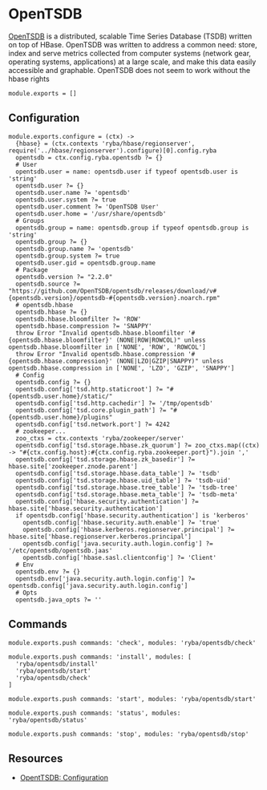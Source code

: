 
# OpenTSDB

[OpenTSDB][website] is a distributed, scalable Time Series Database (TSDB) written on
top of HBase.  OpenTSDB was written to address a common need: store, index
and serve metrics collected from computer systems (network gear, operating
systems, applications) at a large scale, and make this data easily accessible
and graphable.
OpenTSDB does not seem to work without the hbase rights

    module.exports = []

## Configuration

    module.exports.configure = (ctx) ->
      {hbase} = (ctx.contexts 'ryba/hbase/regionserver', require('../hbase/regionserver').configure)[0].config.ryba
      opentsdb = ctx.config.ryba.opentsdb ?= {}
      # User
      opentsdb.user = name: opentsdb.user if typeof opentsdb.user is 'string'
      opentsdb.user ?= {}
      opentsdb.user.name ?= 'opentsdb'
      opentsdb.user.system ?= true
      opentsdb.user.comment ?= 'OpenTSDB User'
      opentsdb.user.home = '/usr/share/opentsdb'
      # Groups
      opentsdb.group = name: opentsdb.group if typeof opentsdb.group is 'string'
      opentsdb.group ?= {}
      opentsdb.group.name ?= 'opentsdb'
      opentsdb.group.system ?= true
      opentsdb.user.gid = opentsdb.group.name
      # Package
      opentsdb.version ?= "2.2.0"
      opentsdb.source ?= "https://github.com/OpenTSDB/opentsdb/releases/download/v#{opentsdb.version}/opentsdb-#{opentsdb.version}.noarch.rpm"
      # opentsdb.hbase
      opentsdb.hbase ?= {}
      opentsdb.hbase.bloomfilter ?= 'ROW'
      opentsdb.hbase.compression ?= 'SNAPPY'
      throw Error "Invalid opentsdb.hbase.bloomfilter '#{opentsdb.hbase.bloomfilter}' (NONE|ROW|ROWCOL)" unless opentsdb.hbase.bloomfilter in ['NONE', 'ROW', 'ROWCOL']
      throw Error "Invalid opentsdb.hbase.compression '#{opentsdb.hbase.compression}' (NONE|LZO|GZIP|SNAPPY)" unless opentsdb.hbase.compression in ['NONE', 'LZO', 'GZIP', 'SNAPPY']
      # Config
      opentsdb.config ?= {}
      opentsdb.config['tsd.http.staticroot'] ?= "#{opentsdb.user.home}/static/"
      opentsdb.config['tsd.http.cachedir'] ?= '/tmp/opentsdb'
      opentsdb.config['tsd.core.plugin_path'] ?= "#{opentsdb.user.home}/plugins"
      opentsdb.config['tsd.network.port'] ?= 4242
      # zookeeper...
      zoo_ctxs = ctx.contexts 'ryba/zookeeper/server'
      opentsdb.config['tsd.storage.hbase.zk_quorum'] ?= zoo_ctxs.map((ctx) -> "#{ctx.config.host}:#{ctx.config.ryba.zookeeper.port}").join ','
      opentsdb.config['tsd.storage.hbase.zk_basedir'] ?= hbase.site['zookeeper.znode.parent']
      opentsdb.config['tsd.storage.hbase.data_table'] ?= 'tsdb'
      opentsdb.config['tsd.storage.hbase.uid_table'] ?= 'tsdb-uid'
      opentsdb.config['tsd.storage.hbase.tree_table'] ?= 'tsdb-tree'
      opentsdb.config['tsd.storage.hbase.meta_table'] ?= 'tsdb-meta'
      opentsdb.config['hbase.security.authentication'] ?= hbase.site['hbase.security.authentication']
      if opentsdb.config['hbase.security.authentication'] is 'kerberos'
        opentsdb.config['hbase.security.auth.enable'] ?= 'true' 
        opentsdb.config['hbase.kerberos.regionserver.principal'] ?= hbase.site['hbase.regionserver.kerberos.principal']
        opentsdb.config['java.security.auth.login.config'] ?= '/etc/opentsdb/opentsdb.jaas'
        opentsdb.config['hbase.sasl.clientconfig'] ?= 'Client'
      # Env
      opentsdb.env ?= {}
      opentsdb.env['java.security.auth.login.config'] ?= opentsdb.config['java.security.auth.login.config']
      # Opts
      opentsdb.java_opts ?= ''

## Commands

    module.exports.push commands: 'check', modules: 'ryba/opentsdb/check'

    module.exports.push commands: 'install', modules: [
      'ryba/opentsdb/install'
      'ryba/opentsdb/start'
      'ryba/opentsdb/check'
    ]

    module.exports.push commands: 'start', modules: 'ryba/opentsdb/start'

    module.exports.push commands: 'status', modules: 'ryba/opentsdb/status'

    module.exports.push commands: 'stop', modules: 'ryba/opentsdb/stop'


## Resources

*   [OpentTSDB: Configuration](http://opentsdb.net/docs/build/html/user_guide/configuration.html)

[website]: http://opentsdb.net/

